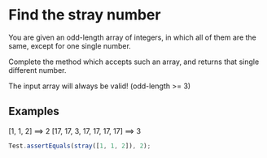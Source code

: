 # Find the stray number

You are given an odd-length array of integers, in which all of them are the same, except for one single number.

Complete the method which accepts such an array, and returns that single different number.

The input array will always be valid! (odd-length >= 3)

## Examples
   [1, 1, 2] ==> 2
   [17, 17, 3, 17, 17, 17, 17] ==> 3
   
```javascript
Test.assertEquals(stray([1, 1, 2]), 2);
```